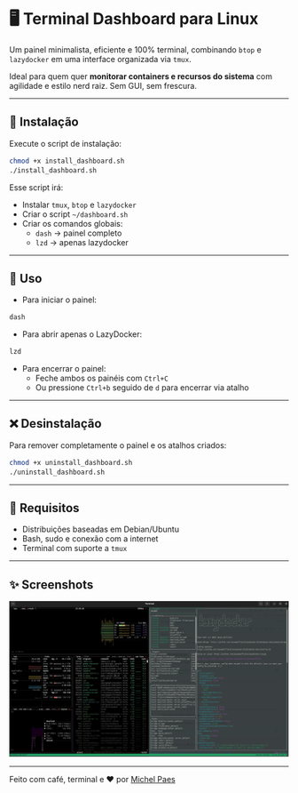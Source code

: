 # 🖥️ Terminal Dashboard para Linux

Um painel minimalista, eficiente e 100% terminal, combinando `btop` e `lazydocker` em uma interface organizada via `tmux`.

Ideal para quem quer **monitorar containers e recursos do sistema** com agilidade e estilo nerd raiz. Sem GUI, sem frescura.

---

## 🚀 Instalação

Execute o script de instalação:

```bash
chmod +x install_dashboard.sh
./install_dashboard.sh
```

Esse script irá:

- Instalar `tmux`, `btop` e `lazydocker`
- Criar o script `~/dashboard.sh`
- Criar os comandos globais:
  - `dash` → painel completo
  - `lzd`  → apenas lazydocker

---

## 🧰 Uso

- Para iniciar o painel:

```bash
dash
```

- Para abrir apenas o LazyDocker:

```bash
lzd
```

- Para encerrar o painel:
  - Feche ambos os painéis com `Ctrl+C`
  - Ou pressione `Ctrl+b` seguido de `d` para encerrar via atalho

---

## ❌ Desinstalação

Para remover completamente o painel e os atalhos criados:

```bash
chmod +x uninstall_dashboard.sh
./uninstall_dashboard.sh
```

---

## 📎 Requisitos

- Distribuições baseadas em Debian/Ubuntu
- Bash, sudo e conexão com a internet
- Terminal com suporte a `tmux`

---

## ✨ Screenshots

![Terminal Dashboard](Captura%20de%20tela%20de%202025-05-20%2022-20-59.png)


---

Feito com café, terminal e ❤️ por [Michel Paes](https://github.com/mrpac6689)
